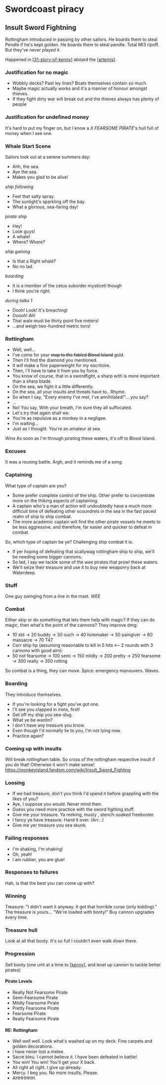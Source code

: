 # Swordcoast piracy

## Insult Sword Fightning
Rottingham introduced in passing by other sailors.
He boards them to steal Pendle if he's kept golden.
He boards them to steal pendle.
Total MI3 ripoff. But they've never played it.

Happened in [[31-story-of-kenny]] aboard the [[artemis]].

### Justification for no magic
- Wobbly decks? Past ley lines? Boats themselves contain so much.
- Maybe magic actually works and it's a manner of honour amongst thieves.
- If they fight dirty war will break out and the thieves always has plenty of people

### Justification for undefined money
It's hard to put my finger on, but I know a _X FEARSOME PIRATE_'s hull full of money when I see one.

### Whale Start Scene
Sailors look out at a serene summers day:

- Ahh, the sea.
- Aye the sea.
- Makes you glad to be alive!

*ship following*

- Feel that salty spray.
- The sunlight's sparkling off the bay.
- What a glorious, sea-faring day!

*pirate ship*

- Hey!
- Look guys!
- A whale!
- Where? Where?

*ship gaining*

- Is that a Right whale?
- No no lad.

*boarding*

- It is a member of the cetus suborder mysticeti though
- I think you're right.

*during talks 1*

- Oooh! Look! It's breaching!
- Ooooh! Ah!
- That wale must be thirty point five meters!
- ...and weigh two-hundred metric tons!

### Rottingham
- Well, well...
- I've come for your ~~map to the fabled Blood Island~~ gold.
- Then I'll find the diamond you mentioned.
- It will make a fine paperweight for my escritoire.
- Then, I'll have to take it from you by force.
- You know of course, that in a swordfight, a sharp with is more important than a sharp blade.
- On the sea, we fight it a little differently.
- On the sea, all your insults and threats have to.. Rhyme.
- So when I say, "Every enemy I've met, I've annihilated!"… you say?
- …
- No! You say, With your breath, I'm sure they all suffocated.
- Let's try that again shall we.
- You're as repulsive as a monkey in a negligee.
- I'm waiting...
- Just as I thought. You're an amateur at sea.

*Wins*
As soon as I'm through pirating these waters, it's off to Blood Island.

### Excuses
It was a rousing battle. Argh, and it reminds me of a song.

### Captaining
What type of captain are you?
- Some prefer complete control of the ship. Other prefer to concentrate more on the thiking aspects of captaining.
- A captain who's a man of action will undoubtedly have a much more difficult time of defeating other scoundrels in the sea in the fast paced realm of ship to ship combat.
- The more academic captain will find the other pirate vessels he meets to be less aggressive, and therefore, far easier and quicker to defeat in combat.

So, which type of captain be ye?
Challenging ship combat it is.

- If yer hoping of defeating that scallywag rottingham ship to ship, we'll be needing some bigger cannons.
- So lad, I say we tackle some of the wee pirates that prowl these waters.
- We'll seize their treasure and use it to buy new weaponry back at Waterdeep.

### Stuff
One guy swinging from a line in the mast. *WEE*

### Combat
Either skip or do something that lets them help with magic?
If they can do magic, then what's the point of the cannons?
They improve dmg:

- 10 std -> 20 buddy -> 30 ouch -> 40 holemaker -> 50  paingiver -> 60 massacre -> 70 T47
- Corr ship hp (assuming reasonable to kill in 5 hits <-- 2 rounds with 3 cannons with good aim):
- 50 not fearsome -> 100 semi -> 150 mildly -> 200 pretty -> 250 fearsome -> 300 really -> 350 rotting

So combat is a thing, they can move.
Spice: emergency manouvers. Waves.

### Boarding
They introduce themselves.
- If you're looking for a fight you've got one.
- I'll see you clapped in irons, first!
- Get off my ship you sea-slug.
- What ye be wantin?
- I don't have any treasure you know.
- Even though I'd normally lie to you, I'm not lying now.
- Practice again?

### Coming up with insults
Will break rottingham table. So cross of the rottingham respective insult if you do that! Otherwise it won't make sense!
https://monkeyisland.fandom.com/wiki/Insult_Sword_Fighting

### Loosing
- If we had treasure, don't you think I'd spend it before grappling with the likes of you?
- Aye, I suppose you would. Never mind then.
- Guess you need more practice with the sword fighting stuff.
- Give me your treasure. Ya reeking, musty , stench-soaked freebooter.
- I fancy ye have treasure. Hand it over. (Arr...)
- Give me yer treasure you sea skunk.

### Failing responses
- I'm shaking, I'm shaking!
- Oh, yeah!
- I am rubber, you are glue!

### Responses to failures
Hah, is that the best you can come up with?

### Winning
Treasure: "I didn't want it anyway. It got that horrible curse (only kidding)."
The treasure is yours...
"We're loaded with booty!"
Buy cannon upgrades every time.

### Treasure hull
Look at all that booty.
It's so full I couldn’t even walk down there.

### Progression
Sell booty (one unit at a time to [[kenny]], and level up cannon to tackle better pirates)

#### Pirate Levels
- Really Not Fearsome Pirate
- Semi-Fearsome Pirate
- Mildly Fearsome Pirate
- Pretty Fearsome Pirate
- Fearsome Pirate
- Really Fearsome Pirate

#### RE: Rottingham
- Well well well. Look what's washed up on my deck. Fine carpets and golden decorations.
- I have never lost a melee.
- Sacre bleu. I cannot believe it. I have been defeated in battle!
- You win! You win! You'll get your X back.
- All right all right. I give up already.
- Mercy. I beg you. No more insults. Please.
- AHHHHHH.

[//begin]: # "Autogenerated link references for markdown compatibility"
[31-story-of-kenny]: ../recaps/31-story-of-kenny "31-story-of-kenny"
[artemis]: artemis "Artemis"
[kenny]: ../npcs/kenny "Kenny"
[//end]: # "Autogenerated link references"
